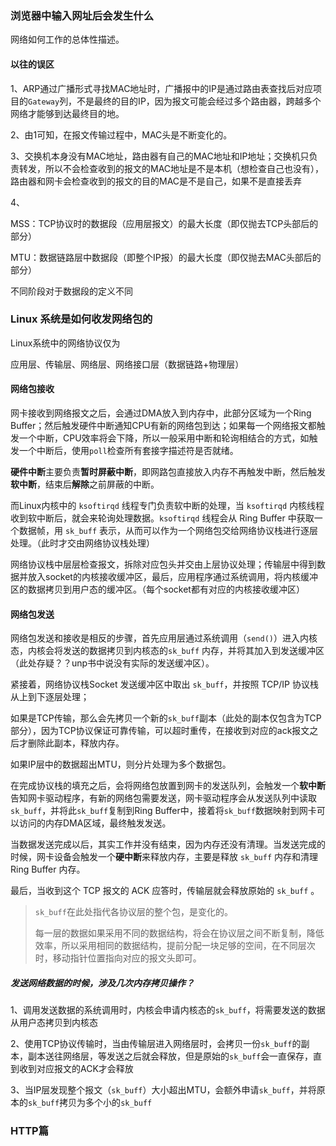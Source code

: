 ### 浏览器中输入网址后会发生什么

网络如何工作的总体性描述。

#### 以往的误区

1、ARP通过广播形式寻找MAC地址时，广播报中的IP是通过路由表查找后对应项目的`Gateway`列，不是最终的目的IP，因为报文可能会经过多个路由器，跨越多个网络才能够到达最终目的地。

2、由1可知，在报文传输过程中，MAC头是不断变化的。

3、交换机本身没有MAC地址，路由器有自己的MAC地址和IP地址；交换机只负责转发，所以不会检查收到的报文的MAC地址是不是本机（想检查自己也没有），路由器和网卡会检查收到的报文的目的MAC是不是自己，如果不是直接丢弃

4、

MSS：TCP协议时的数据段（应用层报文）的最大长度（即仅抛去TCP头部后的部分）

MTU：数据链路层中数据段（即整个IP报）的最大长度（即仅抛去MAC头部后的部分）

不同阶段对于数据段的定义不同



### Linux 系统是如何收发网络包的

Linux系统中的网络协议仅为

应用层、传输层、网络层、网络接口层（数据链路+物理层）

#### 网络包接收

网卡接收到网络报文之后，会通过DMA放入到内存中，此部分区域为一个Ring Buffer；然后触发硬件中断通知CPU有新的网络包到达；如果每一个网络报文都触发一个中断，CPU效率将会下降，所以一般采用中断和轮询相结合的方式，如触发一个中断后，使用`poll`检查所有套接字描述符是否就绪。

**硬件中断**主要负责**暂时屏蔽中断**，即网路包直接放入内存不再触发中断，然后触发**软中断**，结束后**解除**之前屏蔽的中断。

而Linux内核中的 `ksoftirqd` 线程专门负责软中断的处理，当 `ksoftirqd` 内核线程收到软中断后，就会来轮询处理数据。`ksoftirqd` 线程会从 Ring Buffer 中获取一个数据帧，用 `sk_buff` 表示，从而可以作为一个网络包交给网络协议栈进行逐层处理。（此时才交由网络协议栈处理）

网络协议栈中层层检查报文，拆除对应包头并交由上层协议处理；传输层中得到数据并放入socket的内核接收缓冲区，最后，应用程序通过系统调用，将内核缓冲区的数据拷贝到用户态的缓冲区。（每个socket都有对应的内核接收缓冲区）



#### 网络包发送

网络包发送和接收是相反的步骤，首先应用层通过系统调用（`send()`）进入内核态，内核会将发送的数据拷贝到内核态的`sk_buff` 内存，并将其加入到发送缓冲区（此处存疑？？unp书中说没有实际的发送缓冲区）。

紧接着，网络协议栈Socket 发送缓冲区中取出 `sk_buff`，并按照 TCP/IP 协议栈从上到下逐层处理；

如果是TCP传输，那么会先拷贝一个新的`sk_buff`副本（此处的副本仅包含为TCP部分），因为TCP协议保证可靠传输，可以超时重传，在接收到对应的ack报文之后才删除此副本，释放内存。

如果IP层中的数据超出MTU，则分片处理为多个数据包。

在完成协议栈的填充之后，会将网络包放置到网卡的发送队列，会触发一个**软中断**告知网卡驱动程序，有新的网络包需要发送，网卡驱动程序会从发送队列中读取`sk_buff`，并将此`sk_buff`复制到Ring Buffer中，接着将`sk_buff`数据映射到网卡可以访问的内存DMA区域，最终触发发送。

当数据发送完成以后，其实工作并没有结束，因为内存还没有清理。当发送完成的时候，网卡设备会触发一个**硬中断**来释放内存，主要是释放 `sk_buff` 内存和清理 Ring Buffer 内存。

最后，当收到这个 TCP 报文的 ACK 应答时，传输层就会释放原始的 `sk_buff` 。

>  `sk_buff`在此处指代各协议层的整个包，是变化的。
>
> 每一层的数据如果采用不同的数据结构，将会在协议层之间不断复制，降低效率，所以采用相同的数据结构，提前分配一块足够的空间，在不同层次时，移动指针位置指向对应的报文头即可。

##### 发送网络数据的时候，涉及几次内存拷贝操作？

1、调用发送数据的系统调用时，内核会申请内核态的`sk_buff`，将需要发送的数据从用户态拷贝到内核态

2、使用TCP协议传输时，当由传输层进入网络层时，会拷贝一份`sk_buff`的副本，副本送往网络层，等发送之后就会释放，但是原始的`sk_buff`会一直保存，直到收到对应报文的ACK才会释放

3、当IP层发现整个报文（`sk_buff`）大小超出MTU，会额外申请`sk_buff`，并将原本的`sk_buff`拷贝为多个小的`sk_buff`



### HTTP篇


